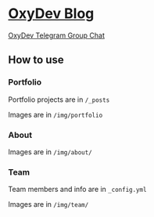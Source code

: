 # [OxyDev Blog](https://oxydev.ir)

[OxyDev Telegram Group Chat](https://t.me/officialoxydev)

## How to use

### Portfolio 

Portfolio projects are in `/_posts`

Images are in `/img/portfolio`

### About

Images are in `/img/about/`

### Team

Team members and info are in `_config.yml`

Images are in `/img/team/`
